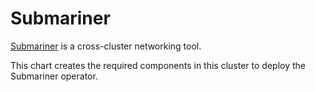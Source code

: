 # Submariner

[Submariner](https://submariner.io) is a cross-cluster networking tool.

This chart creates the required components in this cluster to deploy the Submariner operator.
